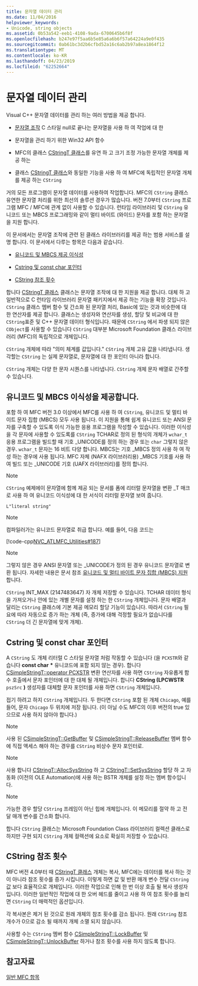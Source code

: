```yaml
---
title: 문자열 데이터 관리
ms.date: 11/04/2016
helpviewer_keywords:
- Unicode, string objects
ms.assetid: 0b53a542-eeb1-4108-9ada-6700645b6f8f
ms.openlocfilehash: b247e97f5aa6b5e85a6a6b6f57a64224a9e0f435
ms.sourcegitcommit: 0ab61bc3d2b6cfbd52a16c6ab2b97a8ea1864f12
ms.translationtype: MT
ms.contentlocale: ko-KR
ms.lasthandoff: 04/23/2019
ms.locfileid: "62252664"
---
```

# <a name="string-data-management"></a>문자열 데이터 관리

Visual C++ 문자열 데이터를 관리 하는 여러 방법을 제공 합니다.

- [문자열 조작](../c-runtime-library/string-manipulation-crt.md) C 스타일 null로 끝나는 문자열을 사용 하 여 작업에 대 한

- 문자열을 관리 하기 위한 Win32 API 함수

- MFC의 클래스 [CStringT 클래스](../atl-mfc-shared/reference/cstringt-class.md)를 유연 하 고 크기 조정 가능한 문자열 개체를 제공 하는

- 클래스 [CStringT 클래스](../atl-mfc-shared/reference/cstringt-class.md)와 동일한 기능을 사용 하 여 MFC에 독립적인 문자열 개체를 제공 하는 `CString`

거의 모든 프로그램이 문자열 데이터를 사용하여 작업합니다. MFC의 `CString` 클래스 유연한 문자열 처리를 위한 최선의 솔루션 경우가 많습니다. 버전 7.0부터 `CString` 프로그램 MFC / MFC에 관계 없이 사용할 수 있습니다. 런타임 라이브러리 및 `CString` 유니코드 또는 MBCS 프로그래밍와 같이 멀티 바이트 (와이드) 문자를 포함 하는 문자열을 지원 합니다.

이 문서에서는 문자열 조작에 관련 된 클래스 라이브러리를 제공 하는 범용 서비스를 설명 합니다. 이 문서에서 다루는 항목은 다음과 같습니다.

- [유니코드 및 MBCS 제공 이식성](#_core_unicode_and_mbcs_provide_portability)

- [Cstring 및 const char 포인터](#_core_cstrings_and_const_char_pointers)

- [CString 참조 횟수](#_core_cstring_reference_counting)

합니다 [CStringT 클래스](../atl-mfc-shared/reference/cstringt-class.md) 클래스는 문자열 조작에 대 한 지원을 제공 합니다. 대체 하 고 일반적으로 C 런타임 라이브러리 문자열 패키지에서 제공 하는 기능을 확장 것입니다. `CString` 클래스 멤버 함수 및 간소화 된 문자열 처리, Basic에 있는 것과 비슷한에 대 한 연산자를 제공 합니다. 클래스는 생성자와 연산자를 생성, 할당 및 비교에 대 한 `CString`표준 및 C++ 문자열 데이터 형식입니다. 때문에 `CString` 에서 파생 되지 않은 `CObject`를 사용할 수 있습니다 `CString` 대부분 Microsoft Foundation 클래스 라이브러리 (MFC)의 독립적으로 개체입니다.

`CString` 개체에 따라 "의미 체계를 값입니다." `CString` 개체 고유 값을 나타냅니다. 생각할는 `CString` 는 실제 문자열로, 문자열에 대 한 포인터 아니라 합니다.

`CString` 개체는 다양 한 문자 시퀀스를 나타냅니다. `CString` 개체 문자 배열로 간주할 수 있습니다.

##  <a name="_core_unicode_and_mbcs_provide_portability"></a> 유니코드 및 MBCS 이식성을 제공합니다.

포함 하 여 MFC 버전 3.0 이상에서 MFC를 사용 하 여 `CString`, 유니코드 및 멀티 바이트 문자 집합 (MBCS) 모두 사용 됩니다. 이 지원을 통해 쉽게 유니코드 또는 ANSI 문자를 구축할 수 있도록 이식 가능한 응용 프로그램을 작성할 수 있습니다. 이러한 이식성을 각 문자에 사용할 수 있도록를 `CString` TCHAR로 정의 된 형식의 개체가 `wchar_t` 응용 프로그램을 빌드할 때 기호 _UNICODE를 정의 하는 경우 또는 `char` 그렇지 않은 경우. `wchar_t` 문자는 16 비트 다양 합니다. MBCS는 기호 _MBCS 정의 사용 하 여 작성 하는 경우에 사용 됩니다. MFC 자체 (NAFX 라이브러리용) _MBCS 기호를 사용 하 여 빌드 또는 _UNICODE 기호 (UAFX 라이브러리)를 정의 합니다.

> [!NOTE]
>  `CString` 예제에이 문자열에 함께 제공 되는 문서를 폼에 리터럴 문자열을 변환 _T 매크로 사용 하 여 유니코드 이식성에 대 한 서식이 리터럴 문자열 보여 줍니다.

`L"literal string"`

> [!NOTE]
>  컴파일러가는 유니코드 문자열로 취급 합니다. 예를 들어, 다음 코드는

[!code-cpp[NVC_ATLMFC_Utilities#187](../atl-mfc-shared/codesnippet/cpp/string-data-management_1.cpp)]

> [!NOTE]
>  그렇지 않은 경우 ANSI 문자열 또는 _UNICODE가 정의 된 경우 유니코드 문자열로 변환 됩니다. 자세한 내용은 문서 참조 [유니코드 및 멀티 바이트 문자 집합 (MBCS) 지원](../atl-mfc-shared/unicode-and-multibyte-character-set-mbcs-support.md)합니다.

`CString` INT_MAX (2147483647) 자 개체 저장할 수 있습니다. TCHAR 데이터 형식을 가져오거나 안에 있는 개별 문자를 설정 하는 한 `CString` 개체입니다. 문자 배열과 달리는 `CString` 클래스에 기본 제공 메모리 할당 기능이 있습니다. 따라서 `CString` 필요에 따라 자동으로 증가 하는 개체 (즉, 증가에 대해 걱정할 필요가 없습니다를 `CString` 더 긴 문자열에 맞게 개체).

##  <a name="_core_cstrings_and_const_char_pointers"></a> Cstring 및 const char 포인터

A `CString` 도 개체 리터럴 C 스타일 문자열 처럼 작동할 수 있습니다 (을 `PCXSTR`와 같습니다 **const char** <strong>\*</strong> 유니코드에 포함 되지 않는 경우). 합니다 [CSimpleStringT::operator PCXSTR](../atl-mfc-shared/reference/csimplestringt-class.md#operator_pcxstr) 변환 연산자를 사용 하면 `CString` 자유롭게 함수 호출에서 문자 포인터에 대 한 대체 될 개체입니다. 합니다 **CString (LPCWSTR** `pszSrc` **)** 생성자를 대체할 문자 포인터를 사용 하면 `CString` 개체입니다.

접기 하려고 하지 `CString` 개체입니다. 두 한다면 `CString` 포함 된 개체 `Chicago`, 예를 들어, 문자 `Chicago` 두 위치에 저장 됩니다. (이 아닐 수도 MFC의 이후 버전의 true 있으므로 사용 하지 않아야 합니다.)

> [!NOTE]
>  사용 된 [CSimpleStringT::GetBuffer](../atl-mfc-shared/reference/csimplestringt-class.md#getbuffer) 및 [CSimpleStringT::ReleaseBuffer](../atl-mfc-shared/reference/csimplestringt-class.md#releasebuffer) 멤버 함수에 직접 액세스 해야 하는 경우를 `CString` 비상수 문자 포인터로.

> [!NOTE]
>  사용 합니다 [CStringT::AllocSysString](../atl-mfc-shared/reference/cstringt-class.md#allocsysstring) 하 고 [CStringT::SetSysString](../atl-mfc-shared/reference/cstringt-class.md#setsysstring) 할당 하 고 자동화 (이전의 OLE Automation)에 사용 하는 BSTR 개체를 설정 하는 멤버 함수입니다.

> [!NOTE]
>  가능한 경우 할당 `CString` 프레임이 아닌 힙에 개체입니다. 이 메모리를 절약 하 고 전달 매개 변수를 간소화 합니다.

합니다 `CString` 클래스는 Microsoft Foundation Class 라이브러리 컬렉션 클래스로 하지만 구현 되지 `CString` 개체 컬렉션에 요소로 확실히 저장할 수 있습니다.

##  <a name="_core_cstring_reference_counting"></a> CString 참조 횟수

MFC 버전 4.0부터 때 [CStringT 클래스](../atl-mfc-shared/reference/cstringt-class.md) 개체는 복사, MFC에는 데이터를 복사 하는 것이 아니라 참조 횟수를 증가 시킵니다. 이렇게 하면 값 및 반환 매개 변수 전달 `CString` 값 보다 효율적으로 개체입니다. 이러한 작업으로 인해 한 번 이상 호출 될 복사 생성자입니다. 이러한 일반적인 작업에 대 한 오버 헤드를 줄이고 사용 하 여 참조 횟수를 늘리면 `CString` 더 매력적인 옵션입니다.

각 복사본은 제거 된 것으로 원래 개체의 참조 횟수를 감소 됩니다. 원래 `CString` 참조 개수가 0으로 감소 될 때까지 개체 소멸 되지 않습니다.

사용할 수는 `CString` 멤버 함수 [CSimpleStringT::LockBuffer](../atl-mfc-shared/reference/csimplestringt-class.md#lockbuffer) 및 [CSimpleStringT::UnlockBuffer](../atl-mfc-shared/reference/csimplestringt-class.md#unlockbuffer) 하거나 참조 횟수를 사용 하지 않도록 합니다.

## <a name="see-also"></a>참고자료

[일반 MFC 항목](../mfc/general-mfc-topics.md)
